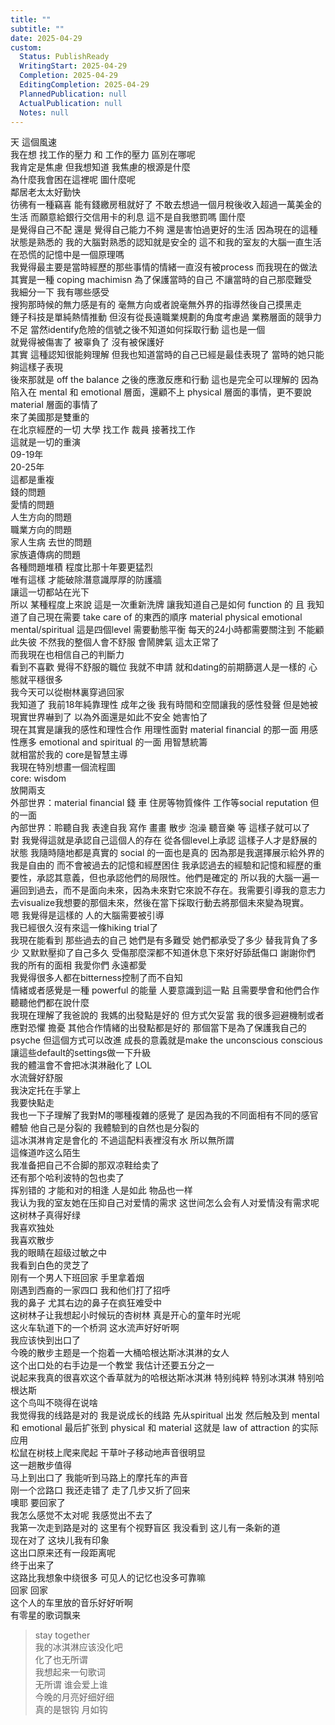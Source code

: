 ```yaml
---  
title: ""  
subtitle: ""  
date: 2025-04-29  
custom:  
  Status: PublishReady  
  WritingStart: 2025-04-29  
  Completion: 2025-04-29  
  EditingCompletion: 2025-04-29  
  PlannedPublication: null  
  ActualPublication: null  
  Notes: null  
---      
```

天 這個風速       
我在想 找工作的壓力 和 工作的壓力 區別在哪呢    
我肯定是焦慮 但我想知道 我焦慮的根源是什麼      
為什麼我會困在這裡呢 圖什麼呢      
鄰居老太太好勤快      
彷彿有一種竊喜 能有錢繳房租就好了 不敢去想過一個月稅後收入超過一萬美金的生活 而願意給銀行交信用卡的利息 這不是自我懲罰嗎 圖什麼      
是覺得自己不配 還是 覺得自己能力不夠 還是害怕過更好的生活 因為現在的這種狀態是熟悉的 我的大腦對熟悉的認知就是安全的 這不和我的室友的大腦一直生活在恐慌的記憶中是一個原理嗎       
我覺得最主要是當時經歷的那些事情的情緒一直沒有被process 而我現在的做法其實是一種 coping machimisn 為了保護當時的自己 不讓當時的自己那麼難受       
我細分一下 我有哪些感受      
搜狗那時候的無力感是有的 毫無方向或者說毫無外界的指導然後自己摸黑走    
錘子科技是單純熱情推動 但沒有從長遠職業規劃的角度考慮過 業務層面的競爭力不足 當然identify危險的信號之後不知道如何採取行動 這也是一個    
就覺得被傷害了 被辜負了 沒有被保護好    
其實 這種認知很能夠理解 但我也知道當時的自己已經是最佳表現了 當時的她只能夠這樣子表現    
後來那就是 off the balance 之後的應激反應和行動 這也是完全可以理解的 因為陷入在 mental 和 emotional 層面，還顧不上 physical 層面的事情，更不要說 material 層面的事情了    
來了美國那是雙重的      
在北京經歷的一切 大學 找工作 裁員 接著找工作    
這就是一切的重演    
09-19年    
20-25年    
這都是重複    
錢的問題    
愛情的問題    
人生方向的問題    
職業方向的問題    
家人生病 去世的問題    
家族遺傳病的問題    
各種問題堆積 程度比那十年要更猛烈    
唯有這樣 才能破除潛意識厚厚的防護牆    
讓這一切都站在光下      
所以 某種程度上來說 這是一次重新洗牌 讓我知道自己是如何 function 的 且 我知道了自己現在需要 take care of 的東西的順序 material physical emotional mental/spiritual 這是四個level 需要動態平衡 每天的24小時都需要關注到 不能顧此失彼 不然我的整個人會不舒服 會鬧脾氣 這太正常了      
而我現在也相信自己的判斷力    
看到不喜歡 覺得不舒服的職位 我就不申請 就和dating的前期篩選人是一樣的 心態就平穩很多      
我今天可以從樹林裏穿過回家      
我知道了 我前18年純靠理性 成年之後 我有時間和空間讓我的感性發聲 但是她被現實世界嚇到了 以為外面還是如此不安全 她害怕了      
現在其實是讓我的感性和理性合作 用理性面對 material financial 的那一面 用感性應多 emotional and spiritual 的一面 用智慧統籌    
就相當於我的 core是智慧主導    
我現在特別想畫一個流程圖    
core: wisdom    
放開兩支    
外部世界：material financial 錢 車 住房等物質條件 工作等social reputation 但的一面    
內部世界：聆聽自我 表達自我 寫作 畫畫 散步 泡澡 聽音樂 等 這樣子就可以了      
對 我覺得這就是承認自己這個人的存在 從各個level上承認 這樣子人才是舒展的狀態 我隨時隨地都是真實的 social 的一面也是真的 因為那是我選擇展示給外界的 我是自由的 而不會被過去的記憶和經歷困住 我承認過去的經驗和記憶和經歷的重要性，承認其意義，但也承認他們的局限性。他們是確定的 所以我的大腦一遍一遍回到過去，而不是面向未來，因為未來對它來說不存在。我需要引導我的意志力去visualize我想要的那個未來，然後在當下採取行動去將那個未來變為現實。      
嗯 我覺得是這樣的 人的大腦需要被引導      
我已經很久沒有來這一條hiking trial了      
我現在能看到 那些過去的自己 她們是有多難受 她們都承受了多少 替我背負了多少 又默默壓抑了自己多久 受傷那麼深都不知道休息下來好好舔舐傷口 謝謝你們 我的所有的面相 我愛你們 永遠都愛      
我覺得很多人都在bitterness控制了而不自知    
情緒或者感覺是一種 powerful 的能量 人要意識到這一點 且需要學會和他們合作 聽聽他們都在說什麼      
我現在理解了我爸說的 我媽的出發點是好的 但方式欠妥當 我的很多迴避機制或者應對恐懼 擔憂 其他合作情緒的出發點都是好的 那個當下是為了保護我自己的psyche 但這個方式可以改進 成長的意義就是make the unconscious conscious 讓這些default的settings做一下升級      
我的體溫會不會把冰淇淋融化了 LOL      
水流聲好舒服      
我決定托在手掌上      
我要快點走      
我也一下子理解了我對M的哪種複雜的感覺了 是因為我的不同面相有不同的感官體驗 他自己是分裂的 我體驗到的自然也是分裂的      
這冰淇淋肯定是會化的 不過這配料表裡沒有水 所以無所謂      
這條道咋这么陌生      
我准备把自己不合脚的那双凉鞋给卖了    
还有那个哈利波特的包也卖了      
挥别错的 才能和对的相逢 人是如此 物品也一样      
我认为我的室友她在压抑自己对爱情的需求 这世间怎么会有人对爱情没有需求呢      
这树林子真得好绿    
我喜欢独处    
我喜欢散步      
我的眼睛在超级过敏之中      
我看到白色的灵芝了      
刚有一个男人下班回家 手里拿着烟      
刚遇到西裔的一家四口 我和他们打了招呼       
我的鼻子 尤其右边的鼻子在疯狂难受中      
这树林子让我想起小时候玩的杏树林 真是开心的童年时光呢      
这火车轨道下的一个桥洞 这水流声好好听啊       
我应该快到出口了      
今晚的散步主题是一个抱着一大桶哈根达斯冰淇淋的女人    
这个出口处的右手边是一个教堂 我估计还要五分之一      
说起来我真的很喜欢这个香草就为的哈根达斯冰淇淋 特别纯粹 特别冰淇淋 特别哈根达斯      
这个鸟叫不晓得在说啥      
我觉得我的线路是对的 我是说成长的线路 先从spiritual 出发 然后触及到 mental 和 emotional 最后扩张到 physical 和 material 这就是 law of attraction 的实际应用      
松鼠在树枝上爬来爬起 干草叶子移动地声音很明显      
这一趟散步值得    
马上到出口了 我能听到马路上的摩托车的声音      
刚一个岔路口 我还走错了 走了几步又折了回来       
噢耶 要回家了      
我怎么感觉不太对呢 我感觉出不去了      
我第一次走到路是对的 这里有个视野盲区 我没看到 这儿有一条新的道       
现在对了 这块儿我有印象      
这出口原来还有一段距离呢      
终于出来了      
这路比我想象中绕很多 可见人的记忆也没多可靠嘛      
回家 回家      
这个人的车里放的音乐好好听啊    
有零星的歌词飘来       
> stay together       
我的冰淇淋应该没化吧    
化了也无所谓    
我想起来一句歌词      
> 无所谓 谁会爱上谁      
今晚的月亮好细好细    
真的是银钩 月如钩      
  
